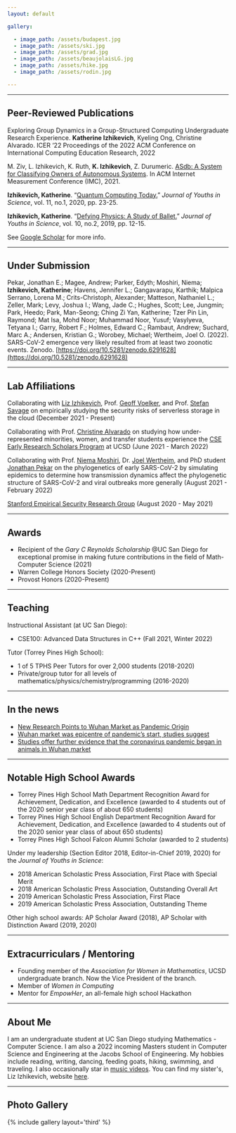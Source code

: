```yaml
---
layout: default

gallery:

  - image_path: /assets/budapest.jpg
  - image_path: /assets/ski.jpg
  - image_path: /assets/grad.jpg
  - image_path: /assets/beaujolaisLG.jpg
  - image_path: /assets/hike.jpg
  - image_path: /assets/rodin.jpg

---
```


* * *
## Peer-Reviewed Publications

Exploring Group Dynamics in a Group-Structured Computing Undergraduate Research Experience. **Katherine Izhikevich**,  Kyeling Ong, Christine Alvarado. ICER ‘22 Proceedings of the 2022 ACM Conference on International Computing Education Research, 2022

M. Ziv, L. Izhikevich, K. Ruth, **K. Izhikevich**, Z. Durumeric. [ASdb: A System for Classifying Owners of Autonomous Systems](/assets/papers/finalASdb.pdf). In ACM Internet Measurement Conference (IMC), 2021. 

**Izhikevich, Katherine**. “[Quantum Computing Today.](https://issuu.com/journys7/docs/final_journys_11.1)” *Journal of Youths in Science*, vol. 11, no.1, 2020, pp. 23-25.

**Izhikevich, Katherine**. “[Defying Physics: A Study of Ballet.](https://issuu.com/journys7/docs/10.2)” *Journal of Youths in Science*, vol. 10, no.2, 2019, pp. 12-15.

See [Google Scholar](https://scholar.google.com/citations?hl=en&user=SpNMl4kAAAAJ) for more info.
* * * 
## Under Submission

Pekar, Jonathan E.; Magee, Andrew; Parker, Edyth; Moshiri, Niema; **Izhikevich, Katherine**; Havens, Jennifer L.; Gangavarapu, Karthik; Malpica Serrano, Lorena M.; Crits-Christoph, Alexander; Matteson, Nathaniel L.; Zeller, Mark; Levy, Joshua I.; Wang, Jade C.; Hughes, Scott; Lee, Jungmin; Park, Heedo; Park, Man-Seong; Ching Zi Yan, Katherine; Tzer Pin Lin, Raymond; Mat Isa, Mohd Noor; Muhammad Noor, Yusuf; Vasylyeva, Tetyana I.; Garry, Robert F.; Holmes, Edward C.; Rambaut, Andrew; Suchard, Marc A.; Andersen, Kristian G.; Worobey, Michael; Wertheim, Joel O. (2022). SARS-CoV-2 emergence very likely resulted from at least two zoonotic events. Zenodo. [https://doi.org/10.5281/zenodo.6291628](https://doi.org/10.5281/zenodo.6291628)

* * *
## Lab Affiliations

Collaborating with [Liz Izhikevich](https://lizizhikevich.github.io/), Prof. [Geoff Voelker](https://cseweb.ucsd.edu/~voelker/), and Prof. [Stefan Savage](https://cseweb.ucsd.edu/~savage/) on empirically studying the security risks of serverless storage in the cloud (December 2021 - Present)

Collaborating with Prof. [Christine Alvarado](https://sites.google.com/a/eng.ucsd.edu/alvarado/) on studying how under-represented minorities, women, and transfer students experience the [CSE Early Research Scholars Program](https://ersp.eng.ucsd.edu/) at UCSD (June 2021 - March 2022)

Collaborating with Prof. [Niema Moshiri](https://niema.net), Dr. [Joel Wertheim](https://profiles.ucsd.edu/joel.wertheim), and PhD student [Jonathan Pekar](https://dbmi.ucsd.edu/people/students.html#Jonathan-Pekar) on the phylogenetics of early SARS-CoV-2 by simulating epidemics to determine how transmission dynamics affect the phylogenetic structure of SARS-CoV-2 and viral outbreaks more generally (August 2021 - February 2022)

[Stanford Empirical Security Research Group](https://esrg.stanford.edu) 
(August 2020 - May 2021)

* * *
## Awards

*	Recipient of the *Gary C Reynolds Scholarship* @UC San Diego for exceptional promise in making future contributions in the field of Math-Computer Science (2021)
*	Warren College Honors Society (2020-Present)
*	Provost Honors (2020-Present)

* * *
## Teaching

Instructional Assistant (at UC San Diego):

* CSE100: Advanced Data Structures in C++ (Fall 2021, Winter 2022)

Tutor (Torrey Pines High School):

* 1 of 5 TPHS Peer Tutors for over 2,000 students (2018-2020)
* Private/group tutor for all levels of mathematics/physics/chemistry/programming (2016-2020)

* * * 
## In the news

* [New Research Points to Wuhan Market as Pandemic Origin](https://www.nytimes.com/interactive/2022/02/26/science/covid-virus-wuhan-origins.html)
* [Wuhan market was epicentre of pandemic’s start, studies suggest](https://www.nature.com/articles/d41586-022-00584-8)
* [Studies offer further evidence that the coronavirus pandemic began in animals in Wuhan market](https://www.cnn.com/2022/02/26/health/coronavirus-origins-studies/index.html)

* * *
## Notable High School Awards

* Torrey Pines High School Math Department Recognition Award for Achievement, Dedication, and Excellence (awarded to 4 students out of the 2020 senior year class of about 650 students)
* Torrey Pines High School English Department Recognition Award for Achievement, Dedication, and Excellence (awarded to 4 students out of the 2020 senior year class of about 650 students)
* Torrey Pines High School Falcon Alumni Scholar (awarded to 2 students)

Under my leadership (Section Editor 2018, Editor-in-Chief 2019, 2020) for the *Journal of Youths in Science*: 

* 2018 American Scholastic Press Association, First Place with Special Merit
* 2018 American Scholastic Press Association, Outstanding Overall Art
*	2019 American Scholastic Press Association, First Place
*	2019 American Scholastic Press Association, Outstanding Theme

Other high school awards: AP Scholar Award (2018), AP Scholar with Distinction Award (2019, 2020)

* * *
## Extracurriculars / Mentoring

* Founding member of the *Association for Women in Mathematics*, UCSD undergraduate branch. Now the Vice President of the branch.
*	Member of *Women in Computing*
* Mentor for *EmpowHer*, an all-female high school Hackathon

* * *
## About Me

I am an undergraduate student at UC San Diego studying Mathematics - Computer Science. I am also a 2022 incoming Masters student in Computer Science and Engineering at the Jacobs School of Engineering. My hobbies include reading, writing, dancing, feeding goats, hiking, swimming, and traveling. I also occasionally star in [music videos](https://www.youtube.com/watch?v=oZgwHft8N5Q). You can find my sister's, Liz Izhikevich, website [here](https://lizizhikevich.github.io/).

* * *
## Photo Gallery
{% include gallery layout='third' %}

